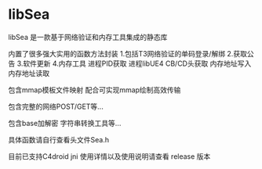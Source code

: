 # libSea

libSea 是一款基于网络验证和内存工具集成的静态库

内置了很多强大实用的函数方法封装 
  1.包括T3网络验证的单码登录/解绑
  2.获取公告
  3.软件更新
  4.内存工具 进程PID获取 进程libUE4 CB/CD头获取 内存地址写入 内存地址读取
  
包含mmap模板文件映射 配合可实现mmap绘制高效传输

包含完整的网络POST/GET等...

包含base加解密 字符串转换工具等...

具体函数请自行查看头文件Sea.h

目前已支持C4droid jni 使用详情以及使用说明请查看 release 版本
